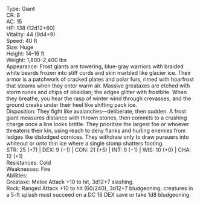 Type: Giant  
CR: 8  
AC: 15  
HP: 138 (12d12+60)  
Vitality: 44 (9d4+9)  
Speed: 40 ft  
Size: Huge  
Height: 14–16 ft  
Weight: 1,800–2,400 lbs  
Appearance: Frost giants are towering, blue-gray warriors with braided white beards frozen into stiff cords and skin marbled like glacier ice. Their armor is a patchwork of cracked plates and polar furs, rimed with hoarfrost that steams when they enter warm air. Massive greataxes are etched with storm runes and chips of obsidian; the edges glitter with frostbite. When they breathe, you hear the rasp of winter wind through crevasses, and the ground creaks under their heel like shifting pack ice.  
Disposition: They fight like avalanches—deliberate, then sudden. A frost giant measures distance with thrown stones, then commits to a crushing charge once a line looks brittle. They prioritize the largest foe or whoever threatens their kin, using reach to deny flanks and hurling enemies from ledges like dislodged cornices. They withdraw only to draw pursuers into whiteout or onto thin ice where a single stomp shatters footing.  
STR: 25 (+7) | DEX: 9 (−1) | CON: 21 (+5) | INT: 9 (−1) | WIS: 10 (+0) | CHA: 12 (+1)  
Resistances: Cold  
Weaknesses: Fire  
Abilities:  
Greataxe: Melee Attack +10 to hit, 3d12+7 slashing.  
Rock: Ranged Attack +10 to hit (60/240), 3d12+7 bludgeoning; creatures in a 5-ft splash must succeed on a DC 16 DEX save or take 1d8 bludgeoning.